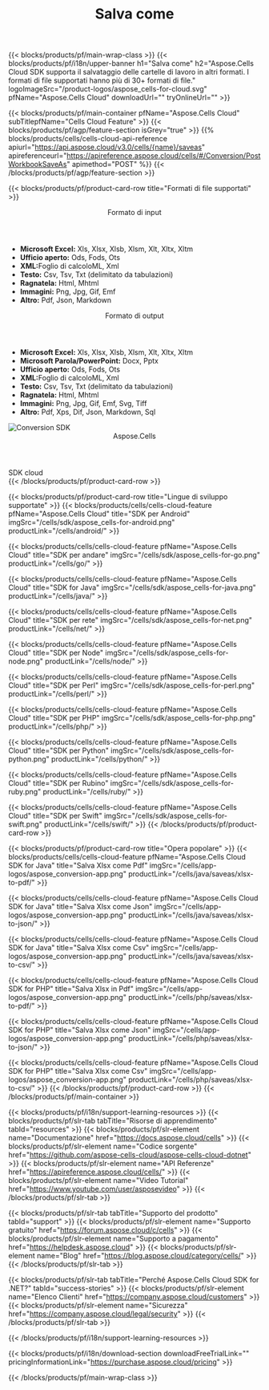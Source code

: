﻿---
title:  Salva come
description:  Aspose.Cells Cloud REST API supporta il salvataggio di file excel come tipi di file di formato. L'SDK supporta i linguaggi di sviluppo. Includono Android, C#, Go, Java, NodeJS, Perl, PHP, Python, Ruby e swift.
url: /it/saveas/
---
{{< blocks/products/pf/main-wrap-class >}}
{{< blocks/products/pf/i18n/upper-banner h1="Salva come" h2="Aspose.Cells Cloud SDK supporta il salvataggio delle cartelle di lavoro in altri formati. I formati di file supportati hanno più di 30+ formati di file." logoImageSrc="/product-logos/aspose_cells-for-cloud.svg" pfName="Aspose.Cells Cloud" downloadUrl="" tryOnlineUrl="" >}}

{{< blocks/products/pf/main-container pfName="Aspose.Cells Cloud" subTitlepfName="Cells Cloud Feature" >}}
{{< blocks/products/pf/agp/feature-section isGrey="true" >}}
{{% blocks/products/cells/cells-cloud-api-reference apiurl="https://api.aspose.cloud/v3.0/cells/{name}/saveas" apireferenceurl="https://apireference.aspose.cloud/cells/#/Conversion/PostWorkbookSaveAs" apimethod="POST" %}}
{{< /blocks/products/pf/agp/feature-section >}}

{{< blocks/products/pf/product-card-row title="Formati di file supportati" >}}
<div class="diagram1 d2  d1-cloud">
<div class="d1-row">
<div class="d1-col d1-left"><header><i class="fa fa-mail-forward"> </i> Formato di input</header><ul>
<li><b>Microsoft Excel:</b> Xls, Xlsx, Xlsb, Xlsm, Xlt, Xltx, Xltm</li>
<li><b>Ufficio aperto:</b> Ods, Fods, Ots</li>
<li><b>XML:</b>Foglio di calcoloML, Xml</li>
<li><b>Testo:</b> Csv, Tsv, Txt (delimitato da tabulazioni)</li>
<li><b>Ragnatela:</b> Html, Mhtml</li>
<li><b>Immagini:</b> Png, Jpg, Gif, Emf</li>
<li><b>Altro:</b> Pdf, Json, Markdown</li>
</ul></div>
<div class="d1-col d1-right"><header><i class="fa fa-mail-forward"> </i> Formato di output</header><ul>
<li><b>Microsoft Excel:</b> Xls, Xlsx, Xlsb, Xlsm, Xlt, Xltx, Xltm</li>
<li><b>Microsoft Parola/PowerPoint:</b> Docx, Pptx</li>
<li><b>Ufficio aperto:</b> Ods, Fods, Ots</li>
<li><b>XML:</b>Foglio di calcoloML, Xml</li>
<li><b>Testo:</b> Csv, Tsv, Txt (delimitato da tabulazioni)</li>
<li><b>Ragnatela:</b> Html, Mhtml</li>
<li><b>Immagini:</b> Png, Jpg, Gif, Emf, Svg, Tiff</li>
<li><b>Altro:</b> Pdf, Xps, Dif, Json, Markdown, Sql</li>
</ul></div>
</div>
<div class="d1-logo"><img src="/product-logos/aspose_cells-for-cloud.svg" alt="Conversion SDK"><header>Aspose.Cells</header><footer>SDK cloud</footer></div>
</div>
{{< /blocks/products/pf/product-card-row >}}

{{< blocks/products/pf/product-card-row title="Lingue di sviluppo supportate" >}}
{{< blocks/products/cells/cells-cloud-feature pfName="Aspose.Cells Cloud" title="SDK per Android" imgSrc="/cells/sdk/aspose_cells-for-android.png" productLink="/cells/android/" >}}

{{< blocks/products/cells/cells-cloud-feature pfName="Aspose.Cells Cloud" title="SDK per andare" imgSrc="/cells/sdk/aspose_cells-for-go.png" productLink="/cells/go/" >}}

{{< blocks/products/cells/cells-cloud-feature pfName="Aspose.Cells Cloud" title="SDK for Java" imgSrc="/cells/sdk/aspose_cells-for-java.png" productLink="/cells/java/" >}}

{{< blocks/products/cells/cells-cloud-feature pfName="Aspose.Cells Cloud" title="SDK per rete" imgSrc="/cells/sdk/aspose_cells-for-net.png" productLink="/cells/net/" >}}

{{< blocks/products/cells/cells-cloud-feature pfName="Aspose.Cells Cloud" title="SDK per Node" imgSrc="/cells/sdk/aspose_cells-for-node.png" productLink="/cells/node/" >}}

{{< blocks/products/cells/cells-cloud-feature pfName="Aspose.Cells Cloud" title="SDK per Perl" imgSrc="/cells/sdk/aspose_cells-for-perl.png" productLink="/cells/perl/" >}}

{{< blocks/products/cells/cells-cloud-feature pfName="Aspose.Cells Cloud" title="SDK per PHP" imgSrc="/cells/sdk/aspose_cells-for-php.png" productLink="/cells/php/" >}}

{{< blocks/products/cells/cells-cloud-feature pfName="Aspose.Cells Cloud" title="SDK per Python" imgSrc="/cells/sdk/aspose_cells-for-python.png" productLink="/cells/python/" >}}

{{< blocks/products/cells/cells-cloud-feature pfName="Aspose.Cells Cloud" title="SDK per Rubino" imgSrc="/cells/sdk/aspose_cells-for-ruby.png" productLink="/cells/ruby/" >}}

{{< blocks/products/cells/cells-cloud-feature pfName="Aspose.Cells Cloud" title="SDK per Swift" imgSrc="/cells/sdk/aspose_cells-for-swift.png" productLink="/cells/swift/" >}}
{{< /blocks/products/pf/product-card-row >}}

{{< blocks/products/pf/product-card-row title="Opera popolare" >}}
{{< blocks/products/cells/cells-cloud-feature pfName="Aspose.Cells Cloud SDK for Java" title="Salva Xlsx come Pdf" imgSrc="/cells/app-logos/aspose_conversion-app.png" productLink="/cells/java/saveas/xlsx-to-pdf/" >}}

{{< blocks/products/cells/cells-cloud-feature pfName="Aspose.Cells Cloud SDK for Java" title="Salva Xlsx come Json" imgSrc="/cells/app-logos/aspose_conversion-app.png" productLink="/cells/java/saveas/xlsx-to-json/" >}}

{{< blocks/products/cells/cells-cloud-feature pfName="Aspose.Cells Cloud SDK for Java" title="Salva Xlsx come Csv" imgSrc="/cells/app-logos/aspose_conversion-app.png" productLink="/cells/java/saveas/xlsx-to-csv/" >}}

{{< blocks/products/cells/cells-cloud-feature pfName="Aspose.Cells Cloud SDK for PHP" title="Salva Xlsx in Pdf" imgSrc="/cells/app-logos/aspose_conversion-app.png" productLink="/cells/php/saveas/xlsx-to-pdf/" >}}

{{< blocks/products/cells/cells-cloud-feature pfName="Aspose.Cells Cloud SDK for PHP" title="Salva Xlsx come Json" imgSrc="/cells/app-logos/aspose_conversion-app.png" productLink="/cells/php/saveas/xlsx-to-json/" >}}

{{< blocks/products/cells/cells-cloud-feature pfName="Aspose.Cells Cloud SDK for PHP" title="Salva Xlsx come Csv" imgSrc="/cells/app-logos/aspose_conversion-app.png" productLink="/cells/php/saveas/xlsx-to-csv/" >}}
{{< /blocks/products/pf/product-card-row >}}
{{< /blocks/products/pf/main-container >}}

{{< blocks/products/pf/i18n/support-learning-resources >}}
{{< blocks/products/pf/slr-tab tabTitle="Risorse di apprendimento" tabId="resources" >}}
{{< blocks/products/pf/slr-element name="Documentazione" href="https://docs.aspose.cloud/cells" >}}
{{< blocks/products/pf/slr-element name="Codice sorgente" href="https://github.com/aspose-cells-cloud/aspose-cells-cloud-dotnet" >}}
{{< blocks/products/pf/slr-element name="API Referenze" href="https://apireference.aspose.cloud/cells/" >}}
{{< blocks/products/pf/slr-element name="Video Tutorial" href="https://www.youtube.com/user/asposevideo" >}}
{{< /blocks/products/pf/slr-tab >}}

{{< blocks/products/pf/slr-tab tabTitle="Supporto del prodotto" tabId="support" >}}
{{< blocks/products/pf/slr-element name="Supporto gratuito" href="https://forum.aspose.cloud/c/cells" >}}
{{< blocks/products/pf/slr-element name="Supporto a pagamento" href="https://helpdesk.aspose.cloud" >}}
{{< blocks/products/pf/slr-element name="Blog" href="https://blog.aspose.cloud/category/cells/" >}}
{{< /blocks/products/pf/slr-tab >}}

{{< blocks/products/pf/slr-tab tabTitle="Perché Aspose.Cells Cloud SDK for .NET?" tabId="success-stories" >}}
{{< blocks/products/pf/slr-element name="Elenco Clienti" href="https://company.aspose.cloud/customers" >}}
{{< blocks/products/pf/slr-element name="Sicurezza" href="https://company.aspose.cloud/legal/security" >}}
{{< /blocks/products/pf/slr-tab >}}

{{< /blocks/products/pf/i18n/support-learning-resources >}}

{{< blocks/products/pf/i18n/download-section downloadFreeTrialLink="" pricingInformationLink="https://purchase.aspose.cloud/pricing" >}}

{{< /blocks/products/pf/main-wrap-class >}}

